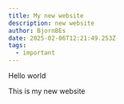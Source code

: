```yaml
---
title: My new website
description: new website
author: BjornBEs
date: 2025-02-06T12:21:49.253Z
tags:
  - important
---
```

Hello world

This is my new website